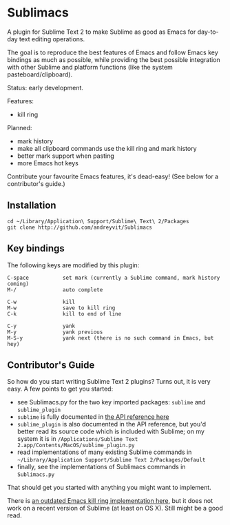 Sublimacs
=========

A plugin for Sublime Text 2 to make Sublime as good as Emacs for day-to-day text editing operations.

The goal is to reproduce the best features of Emacs and follow Emacs key bindings as much as possible, while providing the best possible integration with other Sublime and platform functions (like the system pasteboard/clipboard).

Status: early development.

Features:

* kill ring

Planned:

* mark history
* make all clipboard commands use the kill ring and mark history
* better mark support when pasting
* more Emacs hot keys

Contribute your favourite Emacs features, it's dead-easy! (See below for a contributor's guide.)


Installation
------------

    cd ~/Library/Application\ Support/Sublime\ Text\ 2/Packages
    git clone http://github.com/andreyvit/Sublimacs


Key bindings
------------

The following keys are modified by this plugin:

    C-space           set mark (currently a Sublime command, mark history coming)
    M-/               auto complete

    C-w               kill
    M-w               save to kill ring
    C-k               kill to end of line

    C-y               yank
    M-y               yank previous
    M-S-y             yank next (there is no such command in Emacs, but hey)


Contributor's Guide
-------------------

So how do you start writing Sublime Text 2 plugins? Turns out, it is very easy. A few points to get you started:

* see Sublimacs.py for the two key imported packages: `sublime` and `sublime_plugin`
* `sublime` is fully documented in [the API reference here](http://www.sublimetext.com/docs/2/api_reference.html)
* `sublime_plugin` is also documented in the API reference, but you'd better read its source code which is included with Sublime; on my system it is in `/Applications/Sublime Text 2.app/Contents/MacOS/sublime_plugin.py`
* read implementations of many existing Sublime commands in `~/Library/Application Support/Sublime Text 2/Packages/Default`
* finally, see the implementations of Sublimacs commands in `Sublimacs.py`

That should get you started with anything you might want to implement.

There is [an outdated Emacs kill ring implementation here](http://sublime-text-community-packages.googlecode.com/svn/pages/EmacsKillRing.html), but it does not work on a recent version of Sublime (at least on OS X). Still might be a good read.
